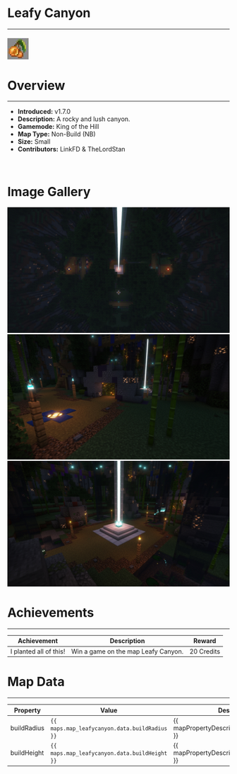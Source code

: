 # Leafy Canyon

---

#### ![leafycanyonicon](../assets/icons/leafycanyon-icon.jpg)

# Overview

---

- **Introduced:** v1.7.0
- **Description:** A rocky and lush canyon.
- **Gamemode:** King of the Hill
- **Map Type:** Non-Build (NB)
- **Size:** Small
- **Contributors:** LinkFD & TheLordStan

<br />

# Image Gallery

![Leafy Canyon - Overview](../assets/maps/leafycanyon/leafycanyon-overview.jpg)
![Leafy Canyon - Overview](../assets/maps/leafycanyon/leafycanyon-spawn.jpg)
![Leafy Canyon - Overview](../assets/maps/leafycanyon/leafycanyon-beacon.jpg)

# Achievements

---

| Achievement            | Description                         | Reward     |
| ---------------------- | ----------------------------------- | ---------- |
| I planted all of this! | Win a game on the map Leafy Canyon. | 20 Credits |

# Map Data

---

| Property    | Value                                         | Description                                    |
| ----------- | --------------------------------------------- | ---------------------------------------------- |
| buildRadius | `{{ maps.map_leafycanyon.data.buildRadius }}` | {{ mapPropertyDescriptions.buildRadius.koth }} |
| buildHeight | `{{ maps.map_leafycanyon.data.buildHeight }}` | {{ mapPropertyDescriptions.buildHeight.koth }} |
